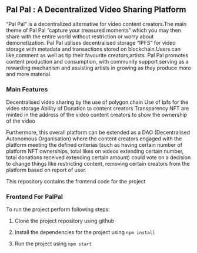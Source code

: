 ## Pal Pal : A Decentralized Video Sharing Platform

“Pal Pal” is a decentralized alternative for video content creators.The main theme of Pal Pal “capture your  treasured moments” which you may then share with the entire world without restriction or worry about demonetization. Pal Pal utilises decentralised storage “IPFS” for video storage with metadata and transactions stored on blockchain.Users can like,comment as well as tip their favourite creators,artists.  Pal Pal promotes content production and consumption, with community support serving as a rewarding mechanism and assisting artists in growing as they produce more and more material.


### Main Features

Decentralised video sharing by the use of polygon chain
Use of Ipfs for the video storage
Ability of Donation to content creators
Transparency 
NFT are minted in the address of the video content creators to show the ownership of the video


Furthermore, this overall platform can be extended as a DAO (Decentralised Autonomous Organisation) where the content creators engaged with the platform meeting the defined criterias (such as having certain number of platform NFT ownerships, total likes on videos extending certain number, total donations received extending certain amount) could vote on a decision to change things like restricting content, removing certain creators from the platform based on report of user. 

This repository contains the frontend code for the project


### Frontend For PalPal

To run the project perform following steps:

1. Clone the project repository using github

2. Install the dependencies for the project using `npm install`

3. Run the project using `npm start`






